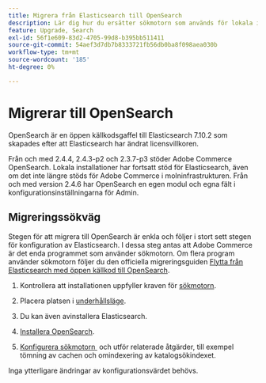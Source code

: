 ```yaml
---
title: Migrera från Elasticsearch till OpenSearch
description: Lär dig hur du ersätter sökmotorn som används för lokala installationer av Adobe Commerce.
feature: Upgrade, Search
exl-id: 56f1e609-83d2-4705-99d8-b395bb511411
source-git-commit: 54aef3d7db7b8333721fb56db0ba8f098aea030b
workflow-type: tm+mt
source-wordcount: '185'
ht-degree: 0%

---
```


# Migrerar till OpenSearch

OpenSearch är en öppen källkodsgaffel till Elasticsearch 7.10.2 som skapades efter att Elasticsearch har ändrat licensvillkoren.

Från och med 2.4.4, 2.4.3-p2 och 2.3.7-p3 stöder Adobe Commerce OpenSearch. Lokala installationer har fortsatt stöd för Elasticsearch, även om det inte längre stöds för Adobe Commerce i molninfrastrukturen. Från och med version 2.4.6 har OpenSearch en egen modul och egna fält i konfigurationsinställningarna för Admin.

## Migreringssökväg

Stegen för att migrera till OpenSearch är enkla och följer i stort sett stegen för konfiguration av Elasticsearch. I dessa steg antas att Adobe Commerce är det enda programmet som använder sökmotorn. Om flera program använder sökmotorn följer du den officiella migreringsguiden [Flytta från Elasticsearch med öppen källkod till OpenSearch](https://opensearch.org/blog/moving-from-opensource-elasticsearch-to-opensearch/).

1. Kontrollera att installationen uppfyller kraven för [sökmotorn](../../installation/prerequisites/search-engine/overview.md).

1. Placera platsen i [underhållsläge](../../installation/tutorials/maintenance-mode.md).

1. Du kan även avinstallera Elasticsearch.

1. [Installera OpenSearch](https://opensearch.org/docs/latest/opensearch/install/important-settings/).

1. [Konfigurera sökmotorn &#x200B;](../../configuration/search/configure-search-engine.md) och utför relaterade åtgärder, till exempel tömning av cachen och omindexering av katalogsökindexet.

Inga ytterligare ändringar av konfigurationsvärdet behövs.

